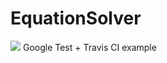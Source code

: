 # EquationSolver
![](https://travis-ci.org/kumasento/EquationSolver.svg?branch=master)
Google Test + Travis CI example
